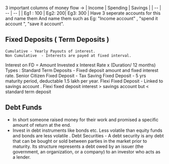 3 important columns of money flow -> 
| Income | Spending | Savings |
| -- | -- | -- |
| Eg1 : 100 | Eg2: 200| Eg3: 300 |
Have 3 seperate accounts for this and name them
And name them such as Eg: "Income account" , "spend it account ", "save it account".

## Fixed Deposits ( Term Deposits )
	Cumulative - Yearly Payouts of interest.
	Non Cumulative  - Interests are payed at fixed interval.
Interest on FD = Amount Invested x Interest Rate x (Duration/ 12 months)
Types :
	Standard Term Deposits  - Fixed deposit amount and fixed interest rate.
	Senior Citizen Fixed Deposit - 
	Tax Saving Fixed Deposit - 5 yrs maturity period, deductable 1.5 lakh per year.
	Flexi Fixed Deposit - Linked to savings account . Flexi fixed deposit interest > savings account but < standard term deposit

## Debt Funds
- In short someone raised money for their work and promised a specific amount of return at the end.
- Invest in debt instruments like bonds etc. Less volatile than equity funds and bonds are less volatile .
Debt Securities - 
	A debt security is any debt that can be bought or sold between parties in the market prior to maturity. Its structure represents a debt owed by an issuer (the government, an organization, or a company) to an investor who acts as a lender.